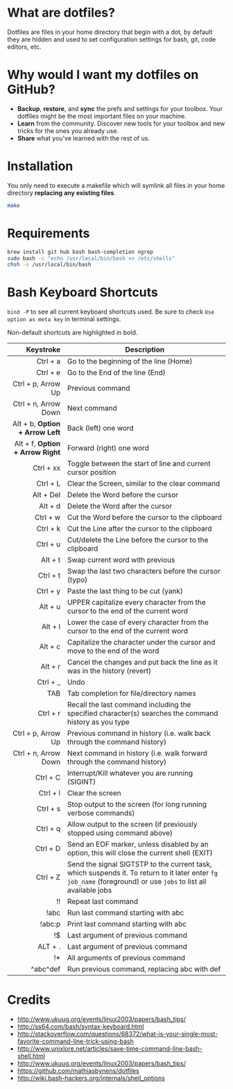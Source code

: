 # What are dotfiles?

Dotfiles are files in your home directory that begin with a dot, by default they are hidden and used to set configuration settings for bash, git, code editors, etc.

# Why would I want my dotfiles on GitHub?

* **Backup**, **restore**, and **sync** the prefs and settings for your toolbox. Your dotfiles might be the most important files on your machine.
* **Learn** from the community. Discover new tools for your toolbox and new tricks for the ones you already use.
* **Share** what you've learned with the rest of us.

# Installation

You only need to execute a makefile which will symlink all files in your home directory **replacing any existing files**.

```bash
make
```

# Requirements

```bash
brew install git hub bash bash-completion ngrep
sudo bash -c "echo /usr/local/bin/bash >> /etc/shells"
chsh -s /usr/local/bin/bash
```

# Bash Keyboard Shortcuts

`bind -P` to see all current keyboard shortcuts used.
Be sure to check `Use option as meta key` in terminal settings.

Non-default shortcuts are highlighted in bold.

Keystroke                         | Description
---------------------------------:|---------------------------------------------
Ctrl + a                          | Go to the beginning of the line (Home)
Ctrl + e                          | Go to the End of the line (End)
Ctrl + p, Arrow Up                | Previous command
Ctrl + n, Arrow Down              | Next command
Alt + b, **Option + Arrow Left**  | Back (left) one word
Alt + f, **Option + Arrow Right** | Forward (right) one word
Ctrl + xx                         | Toggle between the start of line and current cursor position
Ctrl + L                          | Clear the Screen, similar to the clear command
Alt + Del                         | Delete the Word before the cursor
Alt + d                           | Delete the Word after the cursor
Ctrl + w                          | Cut the Word before the cursor to the clipboard
Ctrl + k                          | Cut the Line after the cursor to the clipboard
Ctrl + u                          | Cut/delete the Line before the cursor to the clipboard
Alt + t                           | Swap current word with previous
Ctrl + t                          | Swap the last two characters before the cursor (typo)
Ctrl + y                          | Paste the last thing to be cut (yank)
Alt + u                           | UPPER capitalize every character from the cursor to the end of the current word
Alt + l                           | Lower the case of every character from the cursor to the end of the current word
Alt + c                           | Capitalize the character under the cursor and move to the end of the word
Alt + r                           | Cancel the changes and put back the line as it was in the history (revert)
Ctrl + _                          | Undo
TAB                               | Tab completion for file/directory names
Ctrl + r                          | Recall the last command including the specified character(s) searches the command history as you type
Ctrl + p, Arrow Up                | Previous command in history (i.e. walk back through the command history)
Ctrl + n, Arrow Down              | Next command in history (i.e. walk forward through the command history)
Ctrl + C                          | Interrupt/Kill whatever you are running (SIGINT)
Ctrl + l                          | Clear the screen
Ctrl + s                          | Stop output to the screen (for long running verbose commands)
Ctrl + q                          | Allow output to the screen (if previously stopped using command above)
Ctrl + D                          | Send an EOF marker, unless disabled by an option, this will close the current shell (EXIT)
Ctrl + Z                          | Send the signal SIGTSTP to the current task, which suspends it. To return to it later enter `fg job_name` (foreground) or use `jobs` to list all available jobs
!!                                | Repeat last command
!abc                              | Run last command starting with abc
!abc:p                            | Print last command starting with abc
!$                                | Last argument of previous command
ALT + .                           | Last argument of previous command
!*                                | All arguments of previous command
^abc­^­def                          | Run previous command, replacing abc with def

# Credits

* http://www.ukuug.org/events/linux2003/papers/bash_tips/
* http://ss64.com/bash/syntax-keyboard.html
* http://stackoverflow.com/questions/68372/what-is-your-single-most-favorite-command-line-trick-using-bash
* http://www.unixlore.net/articles/save-time-command-line-bash-shell.html
* http://www.ukuug.org/events/linux2003/papers/bash_tips/
* https://github.com/mathiasbynens/dotfiles
* http://wiki.bash-hackers.org/internals/shell_options
